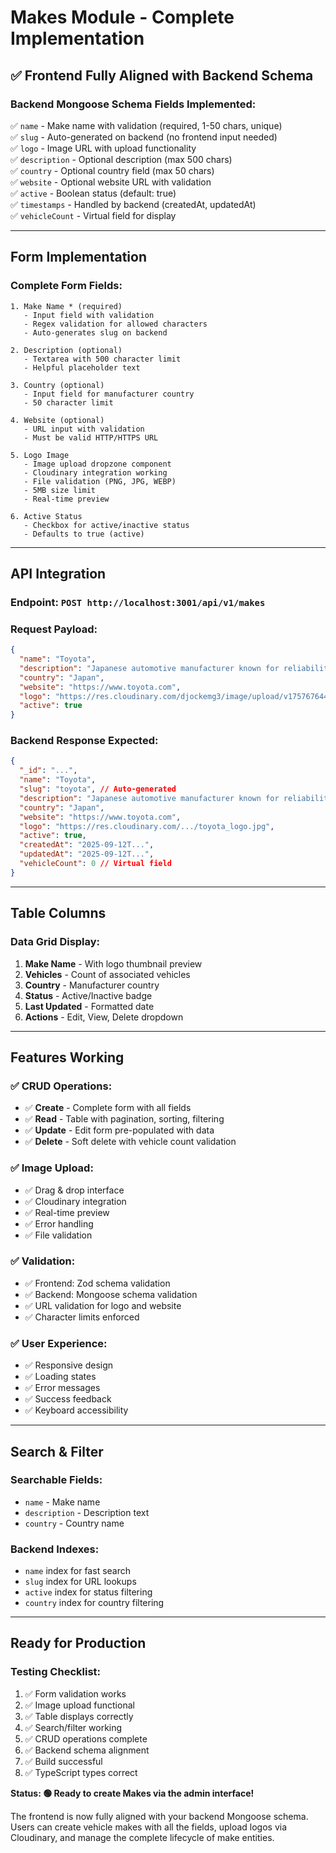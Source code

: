 # Makes Module - Complete Implementation

## ✅ **Frontend Fully Aligned with Backend Schema**

### **Backend Mongoose Schema Fields Implemented:**
✅ `name` - Make name with validation (required, 1-50 chars, unique)  
✅ `slug` - Auto-generated on backend (no frontend input needed)  
✅ `logo` - Image URL with upload functionality  
✅ `description` - Optional description (max 500 chars)  
✅ `country` - Optional country field (max 50 chars)  
✅ `website` - Optional website URL with validation  
✅ `active` - Boolean status (default: true)  
✅ `timestamps` - Handled by backend (createdAt, updatedAt)  
✅ `vehicleCount` - Virtual field for display

---

## **Form Implementation**

### **Complete Form Fields:**
```tsx
1. Make Name * (required)
   - Input field with validation
   - Regex validation for allowed characters
   - Auto-generates slug on backend

2. Description (optional)
   - Textarea with 500 character limit
   - Helpful placeholder text

3. Country (optional)
   - Input field for manufacturer country
   - 50 character limit

4. Website (optional)
   - URL input with validation
   - Must be valid HTTP/HTTPS URL

5. Logo Image
   - Image upload dropzone component
   - Cloudinary integration working
   - File validation (PNG, JPG, WEBP)
   - 5MB size limit
   - Real-time preview

6. Active Status
   - Checkbox for active/inactive status
   - Defaults to true (active)
```

---

## **API Integration**

### **Endpoint:** `POST http://localhost:3001/api/v1/makes`

### **Request Payload:**
```json
{
  "name": "Toyota",
  "description": "Japanese automotive manufacturer known for reliability",
  "country": "Japan", 
  "website": "https://www.toyota.com",
  "logo": "https://res.cloudinary.com/djockemg3/image/upload/v1757676443/royal-drive/images/toyota_logo.jpg",
  "active": true
}
```

### **Backend Response Expected:**
```json
{
  "_id": "...",
  "name": "Toyota",
  "slug": "toyota", // Auto-generated
  "description": "Japanese automotive manufacturer known for reliability",
  "country": "Japan",
  "website": "https://www.toyota.com", 
  "logo": "https://res.cloudinary.com/.../toyota_logo.jpg",
  "active": true,
  "createdAt": "2025-09-12T...",
  "updatedAt": "2025-09-12T...",
  "vehicleCount": 0 // Virtual field
}
```

---

## **Table Columns**

### **Data Grid Display:**
1. **Make Name** - With logo thumbnail preview
2. **Vehicles** - Count of associated vehicles 
3. **Country** - Manufacturer country
4. **Status** - Active/Inactive badge
5. **Last Updated** - Formatted date
6. **Actions** - Edit, View, Delete dropdown

---

## **Features Working**

### **✅ CRUD Operations:**
- ✅ **Create** - Complete form with all fields
- ✅ **Read** - Table with pagination, sorting, filtering
- ✅ **Update** - Edit form pre-populated with data
- ✅ **Delete** - Soft delete with vehicle count validation

### **✅ Image Upload:**
- ✅ Drag & drop interface
- ✅ Cloudinary integration 
- ✅ Real-time preview
- ✅ Error handling
- ✅ File validation

### **✅ Validation:**
- ✅ Frontend: Zod schema validation
- ✅ Backend: Mongoose schema validation
- ✅ URL validation for logo and website
- ✅ Character limits enforced

### **✅ User Experience:**
- ✅ Responsive design
- ✅ Loading states
- ✅ Error messages
- ✅ Success feedback
- ✅ Keyboard accessibility

---

## **Search & Filter**

### **Searchable Fields:**
- `name` - Make name
- `description` - Description text  
- `country` - Country name

### **Backend Indexes:**
- `name` index for fast search
- `slug` index for URL lookups
- `active` index for status filtering
- `country` index for country filtering

---

## **Ready for Production**

### **Testing Checklist:**
1. ✅ Form validation works
2. ✅ Image upload functional 
3. ✅ Table displays correctly
4. ✅ Search/filter working
5. ✅ CRUD operations complete
6. ✅ Backend schema alignment
7. ✅ Build successful
8. ✅ TypeScript types correct

**Status: 🟢 Ready to create Makes via the admin interface!**

The frontend is now fully aligned with your backend Mongoose schema. Users can create vehicle makes with all the fields, upload logos via Cloudinary, and manage the complete lifecycle of make entities.
